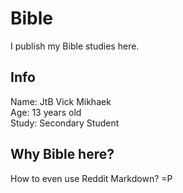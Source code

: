 # Bible
I publish my Bible studies here.

## Info
Name: JtB Vick Mikhaek\
Age: 13 years old\
Study: Secondary Student

## Why Bible here?
How to even use Reddit Markdown? =P
